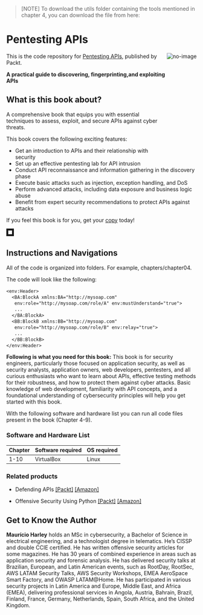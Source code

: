 > [NOTE]
> To download the utils folder containing the tools mentioned in chapter 4, you can download the file from here: 

# Pentesting APIs

<a href="https://www.packtpub.com/en-in/product/pentesting-apis-9781837633166"><img src="https://content.packt.com/_/image/xxlarge/B19657/cover_image_large.jpg" alt="no-image" height="256px" align="right"></a>

This is the code repository for [Pentesting APIs](https://www.packtpub.com/en-in/product/pentesting-apis-9781837633166), published by Packt.

**A practical guide to discovering, fingerprinting,and exploiting APIs**

## What is this book about?
A comprehensive book that equips you with essential techniques to assess, exploit, and secure APIs against cyber threats.

This book covers the following exciting features:
* Get an introduction to APIs and their relationship with security
* Set up an effective pentesting lab for API intrusion
* Conduct API reconnaissance and information gathering in the discovery phase
* Execute basic attacks such as injection, exception handling, and DoS
* Perform advanced attacks, including data exposure and business logic abuse
* Benefit from expert security recommendations to protect APIs against attacks

If you feel this book is for you, get your [copy](https://www.amazon.com/Pentesting-APIs-discovering-fingerprinting-exploiting/dp/1837633169) today!

<a href="https://www.packtpub.com/?utm_source=github&utm_medium=banner&utm_campaign=GitHubBanner"><img src="https://raw.githubusercontent.com/PacktPublishing/GitHub/master/GitHub.png" 
alt="https://www.packtpub.com/" border="5" /></a>

## Instructions and Navigations
All of the code is organized into folders. For example, chapters/chapter04.

The code will look like the following:
```
<env:Header>
  <BA:BlockA xmlns:BA="http://mysoap.com"
   env:role="http://mysoap.com/role/A" env:mustUnderstand="true">
   ...
  </BA:BlockA>
  <BB:BlockB xmlns:BB="http://mysoap.com"
   env:role="http://mysoap.com/role/B" env:relay="true">
   ...
  </BB:BlockB>
</env:Header>

```

**Following is what you need for this book:**
This book is for security engineers, particularly those focused on application security, as well as security analysts, application owners, web developers, pentesters, and all curious enthusiasts who want to learn about APIs, effective testing methods for their robustness, and how to protect them against cyber attacks. Basic knowledge of web development, familiarity with API concepts, and a foundational understanding of cybersecurity principles will help you get started with this book.

With the following software and hardware list you can run all code files present in the book (Chapter 4-9).
### Software and Hardware List
| Chapter | Software required | OS required |
| -------- | ------------------------------------ | ----------------------------------- |
| 1-10 | VirtualBox | Linux |


### Related products
* Defending APIs [[Packt]](https://www.packtpub.com/en-in/product/defending-apis-9781804617120) [[Amazon]](https://www.amazon.com/Defending-APIs-against-Cyber-Attack/dp/1804617121)

* Offensive Security Using Python [[Packt]](packtpub_link) [[Amazon]](https://www.amazon.com/Offensive-Security-Using-Python-Handbook/dp/1835468160)

## Get to Know the Author
**Maurício Harley**
holds an MSc in cybersecurity, a Bachelor of Science in electrical engineering, and a technologist degree in telematics. He’s CISSP and double CCIE certified.
He has written offensive security articles for some magazines. He has 30 years of combined experience in areas such as application security and forensic analysis. He has delivered security talks at Brazilian, European, and Latin American events, such as RootDay, RootSec, AWS LATAM Security Talks, AWS Security Workshops, EMEA AeroSpace Smart Factory, and OWASP LATAM@Home.
He has participated in various security projects in Latin America and Europe, Middle East, and Africa (EMEA), delivering professional services in Angola, Austria, Bahrain, Brazil, Finland, France, Germany, Netherlands, Spain, South Africa, and the United Kingdom.



